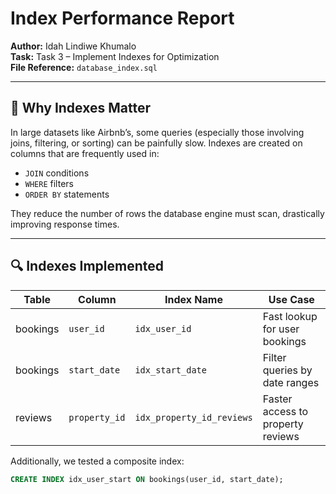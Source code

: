 # Index Performance Report

**Author:** Idah Lindiwe Khumalo  
**Task:** Task 3 – Implement Indexes for Optimization  
**File Reference:** `database_index.sql`

---

## 🧠 Why Indexes Matter

In large datasets like Airbnb’s, some queries (especially those involving joins, filtering, or sorting) can be painfully slow. Indexes are created on columns that are frequently used in:

- `JOIN` conditions
- `WHERE` filters
- `ORDER BY` statements

They reduce the number of rows the database engine must scan, drastically improving response times.

---

## 🔍 Indexes Implemented

| Table     | Column        | Index Name             | Use Case                            |
|-----------|---------------|------------------------|--------------------------------------|
| bookings  | `user_id`     | `idx_user_id`          | Fast lookup for user bookings        |
| bookings  | `start_date`  | `idx_start_date`       | Filter queries by date ranges        |
| reviews   | `property_id` | `idx_property_id_reviews` | Faster access to property reviews |

Additionally, we tested a composite index:

```sql
CREATE INDEX idx_user_start ON bookings(user_id, start_date);

